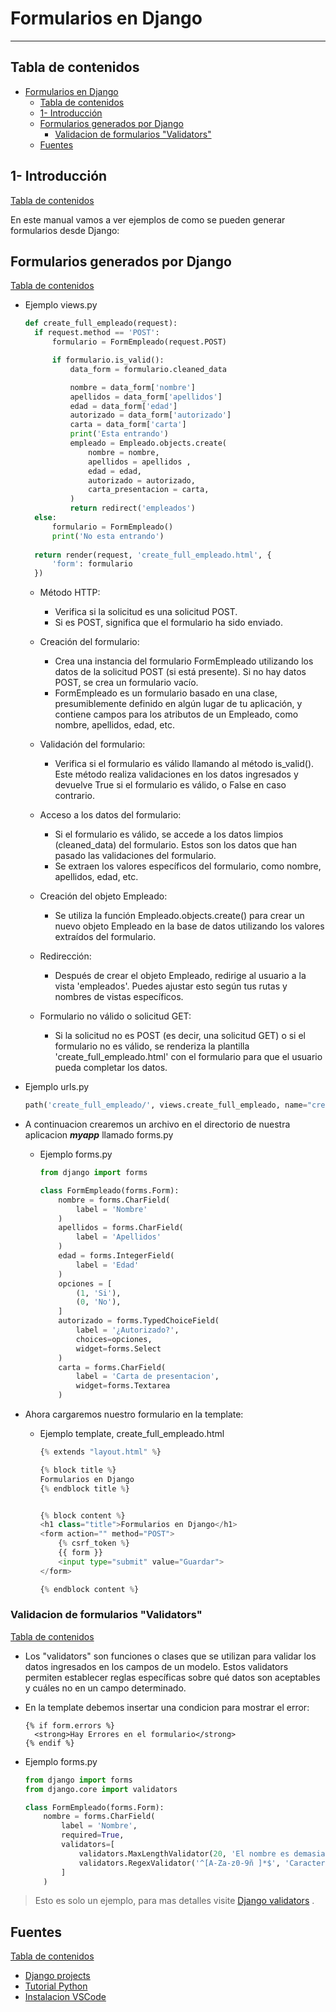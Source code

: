 # Formularios en Django

--------------

[//]: # (version: 1.0)
[//]: # (author: Jose Carlos Limones Hernandez)
[//]: # (date: 2020-12-8)

## Tabla de contenidos

- [Formularios en Django](#formularios-en-django)
  - [Tabla de contenidos](#tabla-de-contenidos)
  - [1- Introducción](#1--introducción)
  - [Formularios generados por Django](#formularios-generados-por-django)
    - [Validacion de formularios "Validators"](#validacion-de-formularios-validators)
  - [Fuentes](#fuentes)

## 1- Introducción

[Tabla de contenidos](#tabla-de-contenidos)

En este manual vamos a ver ejemplos de como se pueden generar formularios desde Django:

## Formularios generados por Django

[Tabla de contenidos](#tabla-de-contenidos)

- Ejemplo views.py
  ```python
  def create_full_empleado(request):
    if request.method == 'POST':
        formulario = FormEmpleado(request.POST)

        if formulario.is_valid():
            data_form = formulario.cleaned_data

            nombre = data_form['nombre']
            apellidos = data_form['apellidos']
            edad = data_form['edad']
            autorizado = data_form['autorizado']
            carta = data_form['carta']
            print('Esta entrando')
            empleado = Empleado.objects.create(
                nombre = nombre,
                apellidos = apellidos ,
                edad = edad,
                autorizado = autorizado,
                carta_presentacion = carta,
            )
            return redirect('empleados')
    else:
        formulario = FormEmpleado()
        print('No esta entrando')
    
    return render(request, 'create_full_empleado.html', {
        'form': formulario
    })
  ```

  - Método HTTP:

    - Verifica si la solicitud es una solicitud POST.
    - Si es POST, significa que el formulario ha sido enviado.

  - Creación del formulario:

    - Crea una instancia del formulario FormEmpleado utilizando los datos de la solicitud POST (si está presente). Si no hay datos POST, se crea un formulario vacío.
    - FormEmpleado es un formulario basado en una clase, presumiblemente definido en algún lugar de tu aplicación, y contiene campos para los atributos de un Empleado, como nombre, apellidos, edad, etc.

  - Validación del formulario:

    - Verifica si el formulario es válido llamando al método is_valid(). Este método realiza validaciones en los datos ingresados y devuelve True si el formulario es válido, o False en caso contrario.

  - Acceso a los datos del formulario:

    - Si el formulario es válido, se accede a los datos limpios (cleaned_data) del formulario. Estos son los datos que han pasado las validaciones del formulario.
    - Se extraen los valores específicos del formulario, como nombre, apellidos, edad, etc.

  - Creación del objeto Empleado:

    - Se utiliza la función Empleado.objects.create() para crear un nuevo objeto Empleado en la base de datos utilizando los valores extraídos del formulario.

  - Redirección:

    - Después de crear el objeto Empleado, redirige al usuario a la vista 'empleados'. Puedes ajustar esto según tus rutas y nombres de vistas específicos.

  - Formulario no válido o solicitud GET:

    - Si la solicitud no es POST (es decir, una solicitud GET) o si el formulario no es válido, se renderiza la plantilla 'create_full_empleado.html' con el formulario para que el usuario pueda completar los datos.

- Ejemplo urls.py
  ```python
  path('create_full_empleado/', views.create_full_empleado, name="create_full_empleado")
  ```

- A continuacion crearemos un archivo en el directorio de nuestra aplicacion ***myapp*** llamado forms.py
  - Ejemplo forms.py
    ```python
    from django import forms

    class FormEmpleado(forms.Form):
        nombre = forms.CharField(
            label = 'Nombre'
        )
        apellidos = forms.CharField(
            label = 'Apellidos'
        )
        edad = forms.IntegerField(
            label = 'Edad'
        )
        opciones = [
            (1, 'Si'),
            (0, 'No'),
        ]
        autorizado = forms.TypedChoiceField(
            label = '¿Autorizado?',
            choices=opciones,
            widget=forms.Select
        )
        carta = forms.CharField(
            label = 'Carta de presentacion',
            widget=forms.Textarea
        )
    ```

- Ahora cargaremos nuestro formulario en la template:

  - Ejemplo template, create_full_empleado.html
    ```python
    {% extends "layout.html" %}

    {% block title %}
    Formularios en Django
    {% endblock title %}


    {% block content %}
    <h1 class="title">Formularios en Django</h1>
    <form action="" method="POST">
        {% csrf_token %}
        {{ form }}
        <input type="submit" value="Guardar">
    </form>

    {% endblock content %}
    ```


### Validacion de formularios "Validators"

[Tabla de contenidos](#tabla-de-contenidos)

- Los "validators" son funciones o clases que se utilizan para validar los datos ingresados en los campos de un modelo. Estos validators permiten establecer reglas específicas sobre qué datos son aceptables y cuáles no en un campo determinado.

- En la template debemos insertar una condicion para mostrar el error:
  ```django
  {% if form.errors %}
    <strong>Hay Errores en el formulario</strong>
  {% endif %}
  ```

- Ejemplo forms.py
  ```python
  from django import forms
  from django.core import validators

  class FormEmpleado(forms.Form):
      nombre = forms.CharField(
          label = 'Nombre',
          required=True,
          validators=[
              validators.MaxLengthValidator(20, 'El nombre es demasiado largo'), # El número máximo de carácteres es de 20.
              validators.RegexValidator('^[A-Za-z0-9ñ ]*$', 'Caracteres no validos', 'Invalid_name') # Solo se puede utilizar los carácteres especificados.
          ]
      )
  ```
> Esto es solo un ejemplo, para mas detalles visite [Django validators](https://docs.djangoproject.com/en/5.0/ref/validators/#maxlengthvalidator) .






## Fuentes

[Tabla de contenidos](#tabla-de-contenidos)

- [Django projects](https://www.djangoproject.com/)
- [Tutorial Python](https://docs.python.org/es/3/tutorial/)
- [Instalacion VSCode](https://alfonsomozkoh.github.io/2020/07/01/como-instalar-visual-studio-code-en-linux.html)
